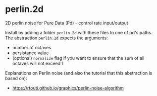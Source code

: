 # perlin.2d
2D perlin noise for Pure Data (Pd) - control rate input/output

Install by adding a folder `perlin.2d` with these files to one of pd's paths.
The abstraction `perlin.2d` expects the arguments:
* number of octaves
* persistance value
* (optional) `normalize` flag if you want to ensure that the sum of all octaves will not exceed 1

Explanations on Perlin noise (and also the tutorial that this abstraction is based on):
* https://rtouti.github.io/graphics/perlin-noise-algorithm
